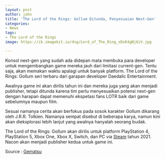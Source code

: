 ```yaml
---
layout: post
author: john
title: 'The Lord of the Rings: Gollum Ditunda, Penyesuaian Next-Gen'
categories:
- News
tags:
- The Lord of the Rings
image: https://ik.imagekit.io/dsg/Lord_of_The_Ring_xDsK4gNj6iV.jpg

---
```

Konsol next-gen yang sudah ada didepan mata membuka para developer untuk mengembangkan game mereka jauh dari limitasi current-gen. Tentu saja, akan memakan waktu apalagi untuk banyak platform. The Lord of the Rings: Gollum seri terbaru dari garapan developer Daedalic Entertainment.

Awalnya game ini akan dirilis tahun ini dan mereka juga yang akan menjadi publisher, tetapi ditunda karena tim perlu menyesuaikan potensi next-gen dengan harapan dapat memenuhi ekspetasi fans LOTR baik dari game sebelumnya maupun film.

Sesuai namanya cerita akan berfokus pada sosok karakter Gollum dikarang oleh J.R.R. Tolkien. Namanya sempat disebut di beberapa karya, namun kini akan dieksplorasi lebih lanjut yang awalnya hanyalah seorang budak.

The Lord of the Rings: Gollum akan dirilis untuk platform PlayStation 4, PlayStation 5, Xbox One, Xbox X, Switch, dan PC via [Steam](https://store.steampowered.com/app/1265780/The_Lord_of_the_Rings_Gollum/) tahun 2021. Nacon akan menjadi publisher kedua untuk game ini.

Source : [Gematsu](https://www.gematsu.com/2021/01/the-lord-of-the-rings-gollum-delayed-to-2022-nacon-to-co-publish)
